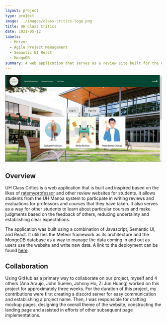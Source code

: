 ```yaml
---
layout: project
type: project
image: ../images/class-critics-logo.png
title: UH Class Critics
date: 2021-05-12
labels:
  - Meteor
  - Agile Project Management
  - Semantic UI React
  - MongoDB
summary: A web application that serves as a review site built for the UH Manoa community,
---
```


<img class="ui medium image" src="../images/class-critics-landing.png">


## Overview

UH Class Critics is a web application that is built and inspired based on the likes of [ratemyprofessor](https://www.ratemyprofessors.com/) and other review websites for students. It allows students from the UH Manoa system to particpate in writing reviews and evaluations for professors and courses that they have taken. It also serves as a way for other students to learn about particular courses and make judgments based on the feedback of others, reducing uncertainty and establishing clear expectations. 

The application was built using a combination of Javascript, Semantic UI, and React. It utilizies the Meteor framework as its architecture and the MongoDB database as a way to manage the data coming in and out as users use the website and write new data. A link to the deployment can be found [here](https://class-critics.xyz/#/).

## Collaboration

Using GitHub as a primary way to collaborate on our project, myself and 4 others (Ana Araujo, John Suelen, Johnny Ho, Zi Jun Huang) worked on this project for approximately three weeks. For the duration of this project, my contributions were first creating a discord server for easy communication and establishing a project name. Then, I was responsible for drafting mockup pages, designing the overall theme of the website, constructing the landing page and assisted in efforts of other subsequent page implementations.

